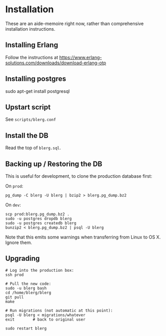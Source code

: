 # Installation

These are an aide-memoire right now, rather than comprehensive installation
instructions.

## Installing Erlang

Follow the instructions at
https://www.erlang-solutions.com/downloads/download-erlang-otp

## Installing postgres

sudo apt-get install postgresql

## Upstart script

See `scripts/blerg.conf`

## Install the DB

Read the top of `blerg.sql`.

## Backing up / Restoring the DB

This is useful for development, to clone the production database first:

On `prod`:

    pg_dump -C blerg -U blerg | bzip2 > blerg.pg_dump.bz2

On `dev`:

    scp prod:blerg.pg_dump.bz2 .
    sudo -u postgres dropdb blerg
    sudo -u postgres createdb blerg
    bunzip2 < blerg.pg_dump.bz2 | psql -U blerg

Note that this emits some warnings when transferring from Linux to OS X. Ignore them.

## Upgrading

    # Log into the production box:
    ssh prod

    # Pull the new code:
    sudo -u blerg bash
    cd /home/blerg/blerg
    git pull
    make
    
    # Run migrations (not automatic at this point):
    psql -U blerg < migrations/whatever
    exit        # back to original user

    sudo restart blerg

